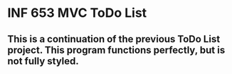 # INF 653 MVC ToDo List
## This is a continuation of the previous ToDo List project. This program functions perfectly, but is not fully styled.
